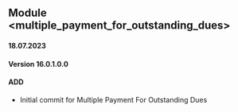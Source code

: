 ## Module <multiple_payment_for_outstanding_dues>

#### 18.07.2023
#### Version 16.0.1.0.0
#### ADD
- Initial commit for Multiple Payment For Outstanding Dues